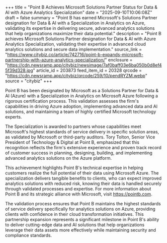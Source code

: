 +++
title = "Point B Achieves Microsoft Solutions Partner Status for Data & AI with Azure Analytics Specialization"
date = "2025-09-10T10:06:08Z"
draft = false
summary = "Point B has earned Microsoft's Solutions Partner designation for Data & AI with a Specialization in Analytics on Azure, validating its expertise in delivering secure, advanced analytics solutions that help organizations maximize their data potential."
description = "Point B achieves Microsoft Solutions Partner designation for Data & AI with Azure Analytics Specialization, validating their expertise in advanced cloud analytics solutions and secure data implementation."
source_link = "https://www.citybiz.co/article/742716/point-b-expands-microsoft-partnership-with-azure-analytics-specialization/"
enclosure = "https://cdn.newsramp.app/citybiz/newsimage/7af0baff03e6ba050b0d8ef45f39d328.jpg"
article_id = 203873
feed_item_id = 20328
qrcode = "https://cdn.newsramp.app/citybiz/qrcode/259/10/pendRYZM.webp"
source = "citybiz"
+++

<p>Point B has been designated by Microsoft as a Solutions Partner for Data & AI (Azure) with a Specialization in Analytics on Microsoft Azure following a rigorous certification process. This validation assesses the firm's capabilities in driving Azure adoption, implementing advanced data and AI solutions, and maintaining a team of highly certified Microsoft technology experts.</p><p>The Specialization is awarded to partners whose capabilities meet Microsoft's highest standards of service delivery in specific solution areas, as validated by Microsoft or third-party auditors. Tory Tolton, Senior Vice President of Technology & Digital at Point B, emphasized that this recognition reflects the firm's extensive experience and proven track record of customer success in planning, designing, building, and implementing advanced analytics solutions on the Azure platform.</p><p>This achievement highlights Point B's technical expertise in helping customers realize the full potential of their data using Microsoft Azure. The specialization delivers tangible benefits to clients, who can expect improved analytics solutions with reduced risk, knowing their data is handled securely through validated processes and expertise. For more information about Point B and its strategic alliance with Microsoft, visit <a href="https://pointb.com" rel="nofollow" target="_blank">https://pointb.com</a>.</p><p>The validation process ensures that Point B maintains the highest standards of service delivery specifically for analytics solutions on Azure, providing clients with confidence in their cloud transformation initiatives. This partnership expansion represents a significant milestone in Point B's ability to deliver cutting-edge data and AI solutions that help organizations leverage their data assets more effectively while maintaining security and compliance standards.</p>